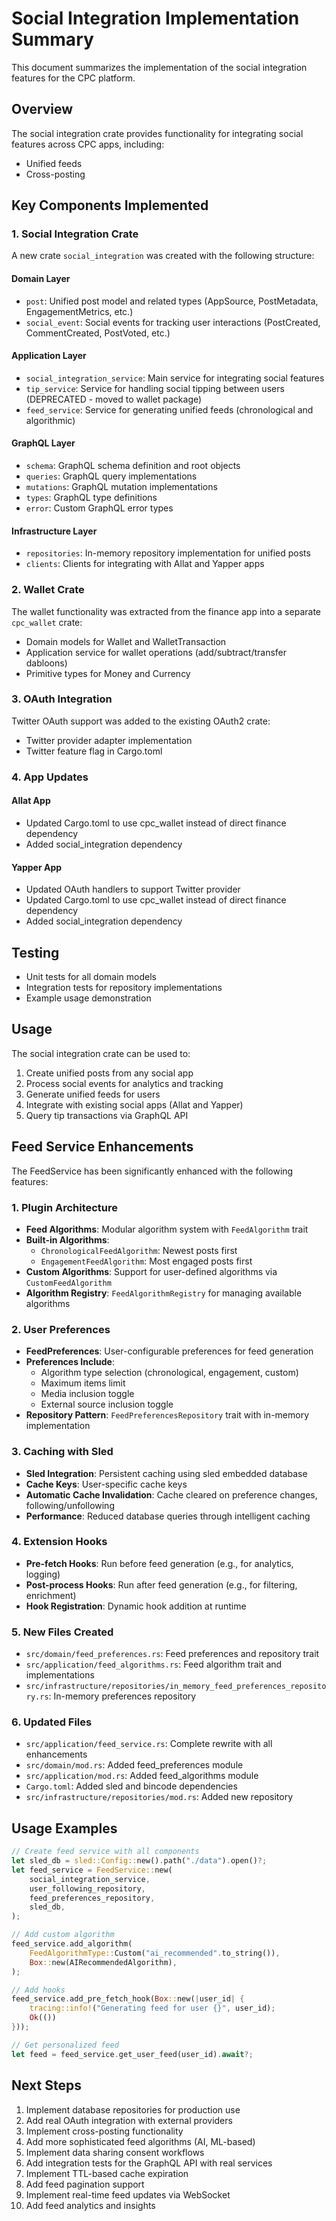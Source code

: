 # Social Integration Implementation Summary

This document summarizes the implementation of the social integration features for the CPC platform.

## Overview

The social integration crate provides functionality for integrating social features across CPC apps, including:
- Unified feeds
- Cross-posting

## Key Components Implemented

### 1. Social Integration Crate

A new crate `social_integration` was created with the following structure:

#### Domain Layer
- `post`: Unified post model and related types (AppSource, PostMetadata, EngagementMetrics, etc.)
- `social_event`: Social events for tracking user interactions (PostCreated, CommentCreated, PostVoted, etc.)

#### Application Layer
- `social_integration_service`: Main service for integrating social features
- `tip_service`: Service for handling social tipping between users (DEPRECATED - moved to wallet package)
- `feed_service`: Service for generating unified feeds (chronological and algorithmic)

#### GraphQL Layer
- `schema`: GraphQL schema definition and root objects
- `queries`: GraphQL query implementations
- `mutations`: GraphQL mutation implementations
- `types`: GraphQL type definitions
- `error`: Custom GraphQL error types

#### Infrastructure Layer
- `repositories`: In-memory repository implementation for unified posts
- `clients`: Clients for integrating with Allat and Yapper apps

### 2. Wallet Crate

The wallet functionality was extracted from the finance app into a separate `cpc_wallet` crate:
- Domain models for Wallet and WalletTransaction
- Application service for wallet operations (add/subtract/transfer dabloons)
- Primitive types for Money and Currency

### 3. OAuth Integration

Twitter OAuth support was added to the existing OAuth2 crate:
- Twitter provider adapter implementation
- Twitter feature flag in Cargo.toml

### 4. App Updates

#### Allat App
- Updated Cargo.toml to use cpc_wallet instead of direct finance dependency
- Added social_integration dependency

#### Yapper App
- Updated OAuth handlers to support Twitter provider
- Updated Cargo.toml to use cpc_wallet instead of direct finance dependency
- Added social_integration dependency

## Testing

- Unit tests for all domain models
- Integration tests for repository implementations
- Example usage demonstration

## Usage

The social integration crate can be used to:
1. Create unified posts from any social app
2. Process social events for analytics and tracking
3. Generate unified feeds for users
4. Integrate with existing social apps (Allat and Yapper)
5. Query tip transactions via GraphQL API

## Feed Service Enhancements

The FeedService has been significantly enhanced with the following features:

### 1. Plugin Architecture
- **Feed Algorithms**: Modular algorithm system with `FeedAlgorithm` trait
- **Built-in Algorithms**:
  - `ChronologicalFeedAlgorithm`: Newest posts first
  - `EngagementFeedAlgorithm`: Most engaged posts first
- **Custom Algorithms**: Support for user-defined algorithms via `CustomFeedAlgorithm`
- **Algorithm Registry**: `FeedAlgorithmRegistry` for managing available algorithms

### 2. User Preferences
- **FeedPreferences**: User-configurable preferences for feed generation
- **Preferences Include**:
  - Algorithm type selection (chronological, engagement, custom)
  - Maximum items limit
  - Media inclusion toggle
  - External source inclusion toggle
- **Repository Pattern**: `FeedPreferencesRepository` trait with in-memory implementation

### 3. Caching with Sled
- **Sled Integration**: Persistent caching using sled embedded database
- **Cache Keys**: User-specific cache keys
- **Automatic Cache Invalidation**: Cache cleared on preference changes, following/unfollowing
- **Performance**: Reduced database queries through intelligent caching

### 4. Extension Hooks
- **Pre-fetch Hooks**: Run before feed generation (e.g., for analytics, logging)
- **Post-process Hooks**: Run after feed generation (e.g., for filtering, enrichment)
- **Hook Registration**: Dynamic hook addition at runtime

### 5. New Files Created
- `src/domain/feed_preferences.rs`: Feed preferences and repository trait
- `src/application/feed_algorithms.rs`: Feed algorithm trait and implementations
- `src/infrastructure/repositories/in_memory_feed_preferences_repository.rs`: In-memory preferences repository

### 6. Updated Files
- `src/application/feed_service.rs`: Complete rewrite with all enhancements
- `src/domain/mod.rs`: Added feed_preferences module
- `src/application/mod.rs`: Added feed_algorithms module
- `Cargo.toml`: Added sled and bincode dependencies
- `src/infrastructure/repositories/mod.rs`: Added new repository

## Usage Examples

```rust
// Create feed service with all components
let sled_db = sled::Config::new().path("./data").open()?;
let feed_service = FeedService::new(
    social_integration_service,
    user_following_repository,
    feed_preferences_repository,
    sled_db,
);

// Add custom algorithm
feed_service.add_algorithm(
    FeedAlgorithmType::Custom("ai_recommended".to_string()),
    Box::new(AIRecommendedAlgorithm),
);

// Add hooks
feed_service.add_pre_fetch_hook(Box::new(|user_id| {
    tracing::info!("Generating feed for user {}", user_id);
    Ok(())
}));

// Get personalized feed
let feed = feed_service.get_user_feed(user_id).await?;
```

## Next Steps

1. Implement database repositories for production use
2. Add real OAuth integration with external providers
3. Implement cross-posting functionality
4. Add more sophisticated feed algorithms (AI, ML-based)
5. Implement data sharing consent workflows
6. Add integration tests for the GraphQL API with real services
7. Implement TTL-based cache expiration
8. Add feed pagination support
9. Implement real-time feed updates via WebSocket
10. Add feed analytics and insights